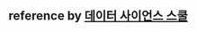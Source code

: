 ## reference by <a href="https://datascienceschool.net/view-notebook/661128713b654edc928ecb455a826b1d/#14%EC%A0%88:-%ED%8C%8C%EC%9D%B4%EC%8D%AC%EC%9D%84-%EC%82%AC%EC%9A%A9%ED%95%9C-%EC%9D%8C%EC%84%B1-%EC%A0%84%EC%B2%98%EB%A6%AC">데이터 사이언스 스쿨</a>
